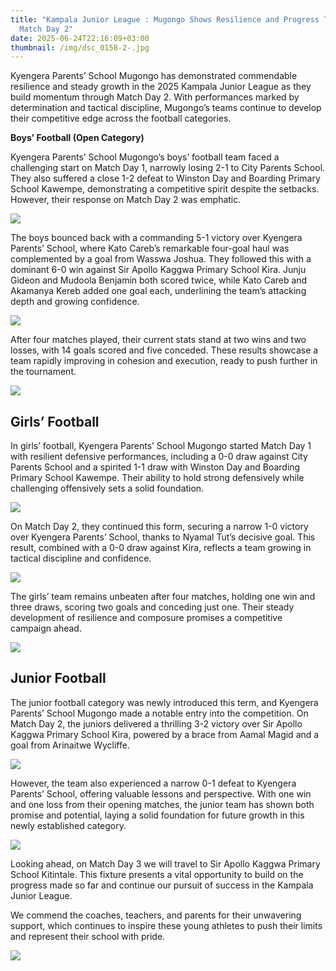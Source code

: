 ```yaml
---
title: "Kampala Junior League : Mugongo Shows Resilience and Progress Through
  Match Day 2"
date: 2025-06-24T22:16:09+03:00
thumbnail: /img/dsc_0158-2-.jpg
---
```

Kyengera Parents’ School Mugongo has demonstrated commendable resilience and steady growth in the 2025 Kampala Junior League as they build momentum through Match Day 2. With performances marked by determination and tactical discipline, Mugongo’s teams continue to develop their competitive edge across the football categories.

**Boys’ Football (Open Category)** 

Kyengera Parents’ School Mugongo’s boys’ football team faced a challenging start on Match Day 1, narrowly losing 2-1 to City Parents School. They also suffered a close 1-2 defeat to Winston Day and Boarding Primary School Kawempe, demonstrating a competitive spirit despite the setbacks. However, their response on Match Day 2 was emphatic.

![](/img/dsc_0198.jpg)

The boys bounced back with a commanding 5-1 victory over Kyengera Parents’ School, where Kato Careb’s remarkable four-goal haul was complemented by a goal from Wasswa Joshua. They followed this with a dominant 6-0 win against Sir Apollo Kaggwa Primary School Kira. Junju Gideon and Mudoola Benjamin both scored twice, while Kato Careb and Akamanya Kereb added one goal each, underlining the team’s attacking depth and growing confidence.

![](/img/dsc_0643.jpg)

After four matches played, their current stats stand at two wins and two losses, with 14 goals scored and five conceded. These results showcase a team rapidly improving in cohesion and execution, ready to push further in the tournament.

![](/img/1.png)

## Girls’ Football

In girls’ football, Kyengera Parents’ School Mugongo started Match Day 1 with resilient defensive performances, including a 0-0 draw against City Parents School and a spirited 1-1 draw with Winston Day and Boarding Primary School Kawempe. Their ability to hold strong defensively while challenging offensively sets a solid foundation.

![](/img/dsc_0225-2-.jpg)

On Match Day 2, they continued this form, securing a narrow 1-0 victory over Kyengera Parents’ School, thanks to Nyamal Tut’s decisive goal. This result, combined with a 0-0 draw against Kira, reflects a team growing in tactical discipline and confidence.

![](/img/dsc_0248.jpg)

The girls’ team remains unbeaten after four matches, holding one win and three draws, scoring two goals and conceding just one. Their steady development of resilience and composure promises a competitive campaign ahead.

![](/img/2.png)

## Junior Football

The junior football category was newly introduced this term, and Kyengera Parents’ School Mugongo made a notable entry into the competition. On Match Day 2, the juniors delivered a thrilling 3-2 victory over Sir Apollo Kaggwa Primary School Kira, powered by a brace from Aamal Magid and a goal from Arinaitwe Wycliffe.

![](/img/dsc_0101.jpg)

However, the team also experienced a narrow 0-1 defeat to Kyengera Parents’ School, offering valuable lessons and perspective. With one win and one loss from their opening matches, the junior team has shown both promise and potential, laying a solid foundation for future growth in this newly established category.

![](/img/3.png)

Looking ahead, on Match Day 3 we  will travel to Sir Apollo Kaggwa Primary School Kitintale. This fixture presents a vital opportunity to build on the progress made so far and continue our pursuit of success in the Kampala Junior League.

We commend the coaches, teachers, and parents for their unwavering support, which continues to inspire these young athletes to push their limits and represent their school with pride.

![](/img/dsc_0089.jpg)
